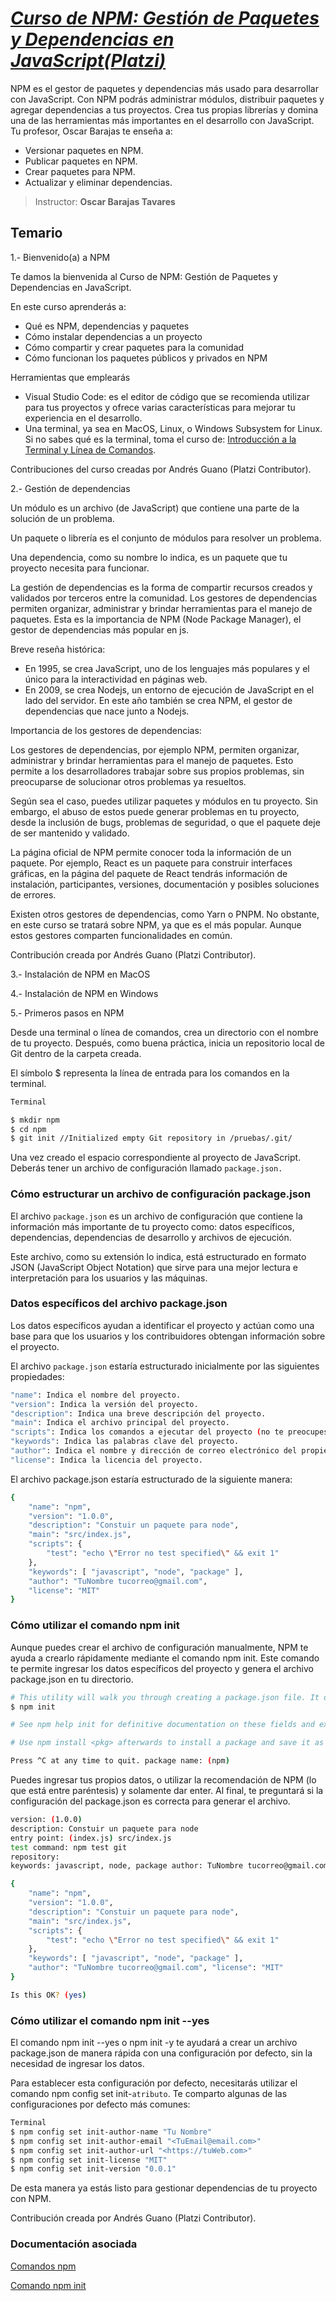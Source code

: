 # [*Curso de NPM: Gestión de Paquetes y Dependencias en JavaScript(**Platzi**)*](https://platzi.com/cursos/npm/)

NPM es el gestor de paquetes y dependencias más usado para desarrollar con JavaScript. Con NPM podrás administrar módulos, distribuir paquetes y agregar dependencias a tus proyectos. Crea tus propias librerías y domina una de las herramientas más importantes en el desarrollo con JavaScript. Tu profesor, Oscar Barajas te enseña a:

* Versionar paquetes en NPM.
* Publicar paquetes en NPM.
* Crear paquetes para NPM.
* Actualizar y eliminar dependencias.

> Instructor: **Oscar Barajas Tavares**

## Temario

1.- Bienvenido(a) a NPM

Te damos la bienvenida al Curso de NPM: Gestión de Paquetes y Dependencias en JavaScript.

En este curso aprenderás a:

* Qué es NPM, dependencias y paquetes
* Cómo instalar dependencias a un proyecto
* Cómo compartir y crear paquetes para la comunidad
* Cómo funcionan los paquetes públicos y privados en NPM

Herramientas que emplearás

* Visual Studio Code: es el editor de código que se recomienda utilizar para tus proyectos y ofrece varias características para mejorar tu experiencia en el desarrollo.
* Una terminal, ya sea en MacOS, Linux, o Windows Subsystem for Linux. Si no sabes qué es la terminal, toma el curso de: [Introducción a la Terminal y Línea de Comandos](https://platzi.com/cursos/terminal/).

Contribuciones del curso creadas por Andrés Guano (Platzi Contributor).

2.- Gestión de dependencias

Un módulo es un archivo (de JavaScript) que contiene una parte de la solución de un problema.

Un paquete o librería es el conjunto de módulos para resolver un problema.

Una dependencia, como su nombre lo indica, es un paquete que tu proyecto necesita para funcionar.

La gestión de dependencias es la forma de compartir recursos creados y validados por terceros entre la comunidad. Los gestores de dependencias permiten organizar, administrar y brindar herramientas para el manejo de paquetes. Esta es la importancia de NPM (Node Package Manager), el gestor de dependencias más popular en js.

Breve reseña histórica:

* En 1995, se crea JavaScript, uno de los lenguajes más populares y el único para la interactividad en páginas web.
* En 2009, se crea Nodejs, un entorno de ejecución de JavaScript en el lado del servidor. En este año también se crea NPM, el gestor de dependencias que nace junto a Nodejs.

Importancia de los gestores de dependencias:

Los gestores de dependencias, por ejemplo NPM, permiten organizar, administrar y brindar herramientas para el manejo de paquetes. Esto permite a los desarrolladores trabajar sobre sus propios problemas, sin preocuparse de solucionar otros problemas ya resueltos.

Según sea el caso, puedes utilizar paquetes y módulos en tu proyecto. Sin embargo, el abuso de estos puede generar problemas en tu proyecto, desde la inclusión de bugs, problemas de seguridad, o que el paquete deje de ser mantenido y validado.

La página oficial de NPM permite conocer toda la información de un paquete. Por ejemplo, React es un paquete para construir interfaces gráficas, en la página del paquete de React tendrás información de instalación, participantes, versiones, documentación y posibles soluciones de errores.

Existen otros gestores de dependencias, como Yarn o PNPM. No obstante, en este curso se tratará sobre NPM, ya que es el más popular. Aunque estos gestores comparten funcionalidades en común.

Contribución creada por Andrés Guano (Platzi Contributor).

3.- Instalación de NPM en MacOS

4.- Instalación de NPM en Windows

5.- Primeros pasos en NPM

Desde una terminal o línea de comandos, crea un directorio con el nombre de tu proyecto. Después, como buena práctica, inicia un repositorio local de Git dentro de la carpeta creada.

El símbolo $ representa la línea de entrada para los comandos en la terminal.

```bash
Terminal

$ mkdir npm
$ cd npm
$ git init //Initialized empty Git repository in /pruebas/.git/
```

Una vez creado el espacio correspondiente al proyecto de JavaScript. Deberás tener un archivo de configuración llamado `package.json.`

### Cómo estructurar un archivo de configuración package.json

El archivo `package.json` es un archivo de configuración que contiene la información más importante de tu proyecto como: datos específicos, dependencias, dependencias de desarrollo y archivos de ejecución.

Este archivo, como su extensión lo indica, está estructurado en formato JSON (JavaScript Object Notation) que sirve para una mejor lectura e interpretación para los usuarios y las máquinas.

### Datos específicos del archivo package.json

Los datos específicos ayudan a identificar el proyecto y actúan como una base para que los usuarios y los contribuidores obtengan información sobre el proyecto.

El archivo `package.json` estaría estructurado inicialmente por las siguientes propiedades:

```bash
"name": Indica el nombre del proyecto.
"version": Indica la versión del proyecto.
"description": Indica una breve descripción del proyecto.
"main": Indica el archivo principal del proyecto.
"scripts": Indica los comandos a ejecutar del proyecto (no te preocupes por el comando test por ahora).
"keywords": Indica las palabras clave del proyecto.
"author": Indica el nombre y dirección de correo electrónico del propietario del proyecto.
"license": Indica la licencia del proyecto.
```

El archivo package.json estaría estructurado de la siguiente manera:

``` bash
{
    "name": "npm",
    "version": "1.0.0",
    "description": "Constuir un paquete para node",
    "main": "src/index.js",
    "scripts": {
        "test": "echo \"Error no test specified\" && exit 1"
    },
    "keywords": [ "javascript", "node", "package" ],
    "author": "TuNombre tucorreo@gmail.com",
    "license": "MIT"
}
```

### Cómo utilizar el comando npm init

Aunque puedes crear el archivo de configuración manualmente, NPM te ayuda a crearlo rápidamente mediante el comando npm init. Este comando te permite ingresar los datos específicos del proyecto y genera el archivo package.json en tu directorio.

```bash
# This utility will walk you through creating a package.json file. It only covers the most common items, and tries to guess sensible defaults.
$ npm init

# See npm help init for definitive documentation on these fields and exactly what they do.

# Use npm install <pkg> afterwards to install a package and save it as a dependency in the package.json file.

Press ^C at any time to quit. package name: (npm)
```

Puedes ingresar tus propios datos, o utilizar la recomendación de NPM (lo que está entre paréntesis) y solamente dar enter. Al final, te preguntará si la configuración del package.json es correcta para generar el archivo.

```bash
version: (1.0.0)
description: Constuir un paquete para node
entry point: (index.js) src/index.js
test command: npm test git
repository:
keywords: javascript, node, package author: TuNombre tucorreo@gmail.com license: (MIT) About to write to /npm/package.json:

{
    "name": "npm",
    "version": "1.0.0",
    "description": "Constuir un paquete para node",
    "main": "src/index.js",
    "scripts": {
        "test": "echo \"Error no test specified\" && exit 1"
    },
    "keywords": [ "javascript", "node", "package" ],
    "author": "TuNombre tucorreo@gmail.com", "license": "MIT"
}

Is this OK? (yes)
```

### Cómo utilizar el comando npm init --yes

El comando npm init --yes o npm init -y te ayudará a crear un archivo package.json de manera rápida con una configuración por defecto, sin la necesidad de ingresar los datos.

Para establecer esta configuración por defecto, necesitarás utilizar el comando npm config set init-`atributo`. Te comparto algunas de las configuraciones por defecto más comunes:

```bash
Terminal
$ npm config set init-author-name "Tu Nombre"
$ npm config set init-author-email "<TuEmail@email.com>"
$ npm config set init-author-url "<https://tuWeb.com>"
$ npm config set init-license "MIT"
$ npm config set init-version "0.0.1"
```

De esta manera ya estás listo para gestionar dependencias de tu proyecto con NPM.

Contribución creada por Andrés Guano (Platzi Contributor).

### Documentación asociada

[Comandos npm](https://docs.npmjs.com/cli/v9/commands)

[Comando npm init](<https://docs.npmjs.com/cli/v9/commands/npm-init>)
